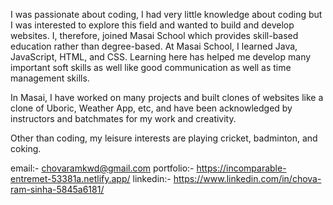 I was passionate about coding, I had very little knowledge about coding but I was interested to explore this field and wanted to build and develop websites. I, therefore, joined Masai School which provides skill-based education rather than degree-based. At Masai School, I learned Java, JavaScript, HTML, and CSS. Learning here has helped me develop many important soft skills as well like good communication as well as time management skills.

In Masai, I have worked on many projects and built clones of websites like a clone of Uboric, Weather App, etc, and have been acknowledged by instructors and batchmates for my work and creativity.

Other than coding, my leisure interests are playing cricket, badminton, and coking.


email:- chovaramkwd@gmail.com
portfolio:- https://incomparable-entremet-53381a.netlify.app/
linkedin:- https://www.linkedin.com/in/chova-ram-sinha-5845a6181/
